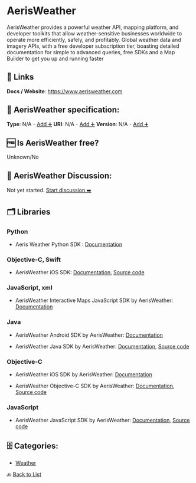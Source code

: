 # AerisWeather
AerisWeather provides a powerful weather API, mapping platform, and developer toolkits that allow weather-sensitive businesses worldwide to operate more efficiently, safely, and profitably. Global weather data and imagery APIs, with a free developer subscription tier, boasting detailed documentation for simple to advanced queries, free SDKs and a Map Builder to get you up and running faster

##  🔗 Links
**Docs / Website**: https://www.aerisweather.com

## 🧬 AerisWeather specification:
**Type**: N/A - [Add ➕](https://github.com/apis-list/apis-list/edit/main/apis-list.yaml)
**URI**: N/A - [Add ➕](https://github.com/apis-list/apis-list/edit/main/apis-list.yaml)
**Version**: N/A - [Add ➕](https://github.com/apis-list/apis-list/edit/main/apis-list.yaml)

## 🆓 Is AerisWeather free?
 Unknown/No 

## 💬 AerisWeather Discussion:
Not yet started. [Start discussion ➡️](https://github.com/apis-list/apis-list/discussions/new)

## 🗂️ Libraries
### Python
- Aeris Weather Python SDK : [Documentation](https://www.aerisweather.com/support/docs/toolkits/aeris-python-sdk/)

### Objective-C, Swift
- AerisWeather iOS SDK: [Documentation](https://www.aerisweather.com/support/docs/toolkits/aeris-ios-sdk/), [Source code](https://github.com/aerisweather/Aeris-iOS-Library)

### JavaScript, xml
- AerisWeather Interactive Maps JavaScript SDK by AerisWeather: [Documentation](http://www.aerisweather.com/support/docs/toolkits/aeris-interactive-maps/)

### Java
- AerisWeather Android SDK by AerisWeather: [Documentation](https://github.com/aerisweather/AerisAndroidSDK)

- AerisWeather Java SDK by AerisWeather: [Documentation](http://www.aerisweather.com/support/docs/toolkits/aeris-android-sdk/), [Source code](https://github.com/aerisweather/AerisAndroidLibrary)

### Objective-C
- AerisWeather iOS SDK by AerisWeather: [Documentation](https://github.com/aerisweather/Aeris-iOS-Library)

- AerisWeather Objective-C SDK by AerisWeather: [Documentation](http://www.aerisweather.com/support/docs/toolkits/), [Source code](https://github.com/aerisweather/Aeris-iOS-Library)

### JavaScript
- AerisWeather JavaScript SDK by AerisWeather: [Documentation](http://www.aerisweather.com/support/docs/toolkits/aeris-js-sdk/), [Source code](https://github.com/aerisweather/aerisjs)


## 🗄️ Categories:
- [Weather](https://github.com/apis-list/apis-list#weather-)

🔙  [Back to List](https://github.com/apis-list/apis-list)
